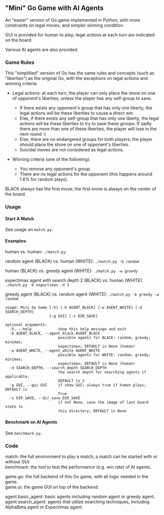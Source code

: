 ## "Mini" Go Game with AI Agents

An "easier" version of Go game implemented in Python, with more constraints on legal moves, and simpler winning condition.

GUI is provided for human to play; legal actions at each turn are indicated on the board.

Various AI agents are also provided.

### Game Rules

This "simplified" version of Go has the same rules and concepts (such as "liberties") as the original Go, with the exceptions on legal actions and winning criteria.

* Legal actions: at each turn, the player can only place the stone on one of opponent's liberties, unless the player has any self-group to save.
    * If there exists any opponent's group that has only one liberty, the legal actions will be these liberties to cause a direct win.
    * Else, if there exists any self-group that has only one liberty, the legal actions will be these liberties to try to save these groups. If sadly there are more than one of these liberties, the player will lose in the next round :(
    * Else, there are no endangered groups for both players; the player should place the stone on one of opponent's liberties.
    * Suicidal moves are not considered as legal actions.

* Winning criteria (one of the following):
    * You remove any opponent's group.
    * There are no legal actions for the opponent (this happens around 1.6% for random plays).

BLACK always has the first move; the first move is always on the center of the board.

### Usage

#### Start A Match

See usage on `match.py`.

#### Examples:

human vs. human: `./match.py`

random agent (BLACK) vs. human (WHITE): `./match.py -b random`

human (BLACK) vs. greedy agent (WHITE): `./match.py -w greedy`

expectimax agent with search depth 2 (BLACK) vs. human (WHITE): `./match.py -b expectimax -d 2`

greedy agent (BLACK) vs. random agent (WHITE): `./match.py -b greedy -w random`


```angular2html
usage: Mini Go Game [-h] [-b AGENT_BLACK] [-w AGENT_WHITE] [-d SEARCH_DEPTH]
                    [-g GUI] [-s DIR_SAVE]

optional arguments:
  -h, --help            show this help message and exit
  -b AGENT_BLACK, --agent_black AGENT_BLACK
                        possible agents for BLACK: random; greedy; minimax;
                        expectimax; DEFAULT is None (human)
  -w AGENT_WHITE, --agent_white AGENT_WHITE
                        possible agents for WHITE: random; greedy; minimax;
                        expectimax; DEFAULT is None (human)
  -d SEARCH_DEPTH, --search_depth SEARCH_DEPTH
                        the search depth for searching agents if applicable;
                        DEFAULT is 2
  -g GUI, --gui GUI     if show GUI; always true if human plays; DEFAULT is
                        True
  -s DIR_SAVE, --dir_save DIR_SAVE
                        if not None, save the image of last board state to
                        this directory; DEFAULT is None
```

#### Benchmark on AI Agents

See `benchmark.py`.

### Code

match: the full environment to play a match; a match can be started with or without GUI.  
benchmark: the tool to test the performance (e.g. win rate) of AI agents.

game.go: the full backend of this Go game, with all logic needed in the game.  
game.ui: the game GUI on top of the backend.

agent.basic_agent: basic agents including random agent or greedy agent.  
agent.search_agent: agents that utilize searching techniques, including AlphaBeta agent or Expectimax agent.

